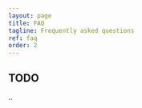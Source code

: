 ```yaml
---
layout: page
title: FAQ
tagline: Frequently asked questions
ref: faq
order: 2
---
```


## TODO

..


